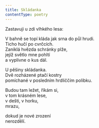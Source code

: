 ```yaml
---
title: Skládanka
contentType: poetry
---
```


<section>

Zastavuji u zdi vlhkého lesa:

</section>

<section>

V bahně se topí kláda jak srna do půl hrudi.  
Ticho hučí po cvrčcích.  
Zaniklá hvězda schránky plže,  
jejíž světlo mne pohltí  
a vyplivne o kus dál.

</section>

<section>

U pěšiny skládanka.  
Dvě rozházené ptačí kostry  
pomíchané v posledním hrdliččím polibku.

</section>

<section>

Budou tam ležet, říkám si,  
v tom krásném lese,  
v dešti, v horku,  
mrazu,

</section>

<section>

dokud je nové zrození  
nerozdělí.

</section>
